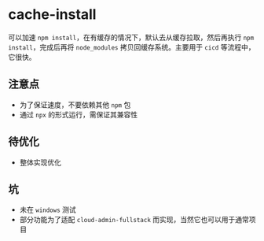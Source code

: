 # cache-install

可以加速 `npm install`，在有缓存的情况下，默认去从缓存拉取，然后再执行 `npm install`，完成后再将 `node_modules` 拷贝回缓存系统。主要用于 `cicd` 等流程中，它很快。

## 注意点

+ 为了保证速度，不要依赖其他 `npm` 包
+ 通过 `npx` 的形式运行，需保证其兼容性

## 待优化

+ 整体实现优化

## 坑

+ 未在 `windows` 测试
+ 部分功能为了适配 `cloud-admin-fullstack` 而实现，当然它也可以用于通常项目

